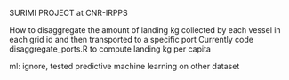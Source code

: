 SURIMI PROJECT at CNR-IRPPS

How to disaggregate the amount of landing kg collected by each vessel in each grid id and then transported to a specific port
Currently code disaggregate_ports.R to compute landing kg per capita

ml: ignore, tested predictive machine learning on other dataset
